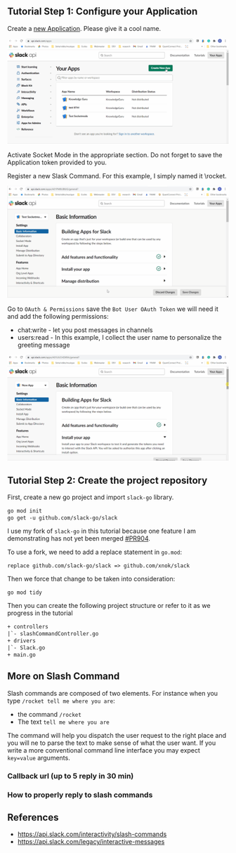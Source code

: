 

## Tutorial Step 1: Configure your Application

Create a [new Application](https://api.slack.com/apps). Please give it a cool name.

![](./assets/appmentionned4.gif)

Activate Socket Mode in the appropriate section. Do not forget to save the Application token provided to you.

Register a new Slask Command. For this example, I simply named it \rocket.

![](./assets/slashcommands.gif)

Go to `OAuth & Permissions` save the `Bot User OAuth Token` we will need it and add the following permissions:

* chat:write - let you post messages in channels
* users:read - In this example, I collect the user name to personalize the greeting message

![](./assets/appmentionned5.gif)

## Tutorial Step 2: Create the project repository

First, create a new go project and import `slack-go` library.

```
go mod init
go get -u github.com/slack-go/slack
```

I use my fork of `slack-go` in this tutorial because one feature I am demonstrating has not yet been merged [#PR904](https://github.com/slack-go/slack/pull/904). 

To use a fork, we need to add a replace statement in `go.mod`:

```
replace github.com/slack-go/slack => github.com/xnok/slack
```

Then we force that change to be taken into consideration:

```
go mod tidy
```

Then you can create the following project structure or refer to it as we progress in the tutorial

```
+ controllers
|`- slashCommandController.go
+ drivers
|`- Slack.go
+ main.go
```

## More on Slash Command

Slash commands are composed of two elements. For instance when you type `/rocket tell me where you are`:
* the command `/rocket` 
* The text `tell me where you are`

The command will help you dispatch the user request to the right place and you will ne to parse the text to make sense of what the user want. If you write a more conventional command line interface you may expect `key=value` arguments.


### Callback url (up to 5 reply in 30 min)

### How to properly reply to slash commands

## References

* https://api.slack.com/interactivity/slash-commands
* https://api.slack.com/legacy/interactive-messages